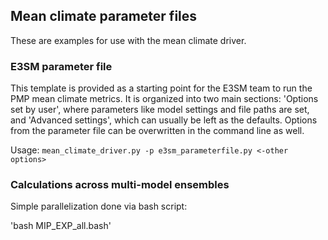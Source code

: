 Mean climate parameter files
----------------------------

These are examples for use with the mean climate driver.

### E3SM parameter file

This template is provided as a starting point for the E3SM team to run the PMP mean climate metrics. It is organized into two main
sections: 'Options set by user', where parameters like model settings and file paths are set, and 'Advanced settings', which can usually be
left as the defaults. Options from the parameter file can be overwritten in the command line as well.

Usage:
`mean_climate_driver.py -p e3sm_parameterfile.py <-other options>`

### Calculations across multi-model ensembles

Simple parallelization done via bash script:

 'bash MIP_EXP_all.bash'

